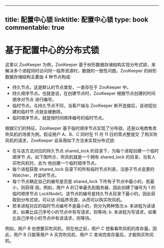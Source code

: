 
---
title: 配置中心锁
linktitle: 配置中心锁
type: book
commentable: true
---

# 基于配置中心的分布式锁

这里以 ZooKeeper 为例，ZooKeeper 基于树形数据存储结构实现分布式锁，来解决多个进程同时访问同一临界资源时，数据的一致性问题。ZooKeeper 的树形数据存储结构主要由 4 种节点构成:

- 持久节点。这是默认的节点类型，一直存在于 ZooKeeper 中。
- 持久顺序节点。也就是说，在创建节点时，ZooKeeper 根据节点创建的时间顺序对节点 进行编号。
- 临时节点。与持久节点不同，当客户端与 ZooKeeper 断开连接后，该进程创建的临时节 点就会被删除。
- 临时顺序节点，就是按时间顺序编号的临时节点。

根据它们的特征，ZooKeeper 基于临时顺序节点实现了分布锁。还是以电商售卖吹风机的场景为例。假设用户 A、B、C 同时在 11 月 11 日的零点整提交 了购买吹风机的请求，ZooKeeper 会采用如下方法来实现分布式锁:

- 在与该方法对应的持久节点 shared_lock 的目录下，为每个进程创建一个临时顺序节 点。如下图所示，吹风机就是一个拥有 shared_lock 的目录，当有人买吹风机时，会为 他创建一个临时顺序节点。
- 每个进程获取 shared_lock 目录下的所有临时节点列表，注册子节点变更的 Watcher，并监听节点。
- 每个节点确定自己的编号是否是 shared_lock 下所有子节点中最小的，若最小，则获得 锁。例如，用户 A 的订单最先到服务器，因此创建了编号为 1 的临时顺序节点 LockNode1。该节点的编号是持久节点目录下最小的，因此获取到分布式锁，可以访 问临界资源，从而可以购买吹风机。
- 若本进程对应的临时节点编号不是最小的，则分为两种情况:a. 本进程为读请求，如果比自己序号小的节点中有写请求，则等待; b. 本进程为写请求，如果比自己序号小的节点中有读请求，则等待。

例如，用户 B 也想要买吹风机，但在他之前，用户 C 想看看吹风机的库存量。因此，用户 B 只能等用户 A 买完吹风机、用户 C 查询完库存量后，才能购买吹风机。

    